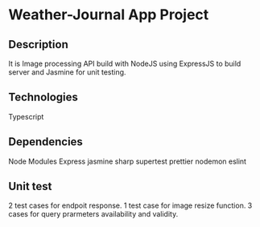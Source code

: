# Weather-Journal App Project

## Description

It is Image processing API build with NodeJS using ExpressJS to build server and Jasmine for unit testing.

## Technologies

Typescript

## Dependencies

Node Modules
Express
jasmine
sharp
supertest
prettier
nodemon
eslint

## Unit test

2 test cases for endpoit response.
1 test case for image resize function.
3 cases for query prarmeters availability and validity.
